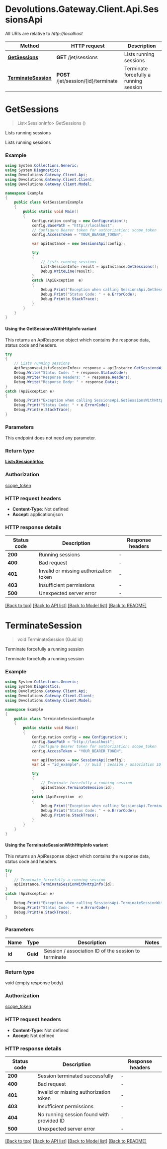 # Devolutions.Gateway.Client.Api.SessionsApi

All URIs are relative to *http://localhost*

| Method | HTTP request | Description |
|--------|--------------|-------------|
| [**GetSessions**](SessionsApi.md#getsessions) | **GET** /jet/sessions | Lists running sessions |
| [**TerminateSession**](SessionsApi.md#terminatesession) | **POST** /jet/session/{id}/terminate | Terminate forcefully a running session |

<a name="getsessions"></a>
# **GetSessions**
> List&lt;SessionInfo&gt; GetSessions ()

Lists running sessions

Lists running sessions 

### Example
```csharp
using System.Collections.Generic;
using System.Diagnostics;
using Devolutions.Gateway.Client.Api;
using Devolutions.Gateway.Client.Client;
using Devolutions.Gateway.Client.Model;

namespace Example
{
    public class GetSessionsExample
    {
        public static void Main()
        {
            Configuration config = new Configuration();
            config.BasePath = "http://localhost";
            // Configure Bearer token for authorization: scope_token
            config.AccessToken = "YOUR_BEARER_TOKEN";

            var apiInstance = new SessionsApi(config);

            try
            {
                // Lists running sessions
                List<SessionInfo> result = apiInstance.GetSessions();
                Debug.WriteLine(result);
            }
            catch (ApiException  e)
            {
                Debug.Print("Exception when calling SessionsApi.GetSessions: " + e.Message);
                Debug.Print("Status Code: " + e.ErrorCode);
                Debug.Print(e.StackTrace);
            }
        }
    }
}
```

#### Using the GetSessionsWithHttpInfo variant
This returns an ApiResponse object which contains the response data, status code and headers.

```csharp
try
{
    // Lists running sessions
    ApiResponse<List<SessionInfo>> response = apiInstance.GetSessionsWithHttpInfo();
    Debug.Write("Status Code: " + response.StatusCode);
    Debug.Write("Response Headers: " + response.Headers);
    Debug.Write("Response Body: " + response.Data);
}
catch (ApiException e)
{
    Debug.Print("Exception when calling SessionsApi.GetSessionsWithHttpInfo: " + e.Message);
    Debug.Print("Status Code: " + e.ErrorCode);
    Debug.Print(e.StackTrace);
}
```

### Parameters
This endpoint does not need any parameter.
### Return type

[**List&lt;SessionInfo&gt;**](SessionInfo.md)

### Authorization

[scope_token](../README.md#scope_token)

### HTTP request headers

 - **Content-Type**: Not defined
 - **Accept**: application/json


### HTTP response details
| Status code | Description | Response headers |
|-------------|-------------|------------------|
| **200** | Running sessions |  -  |
| **400** | Bad request |  -  |
| **401** | Invalid or missing authorization token |  -  |
| **403** | Insufficient permissions |  -  |
| **500** | Unexpected server error |  -  |

[[Back to top]](#) [[Back to API list]](../README.md#documentation-for-api-endpoints) [[Back to Model list]](../README.md#documentation-for-models) [[Back to README]](../README.md)

<a name="terminatesession"></a>
# **TerminateSession**
> void TerminateSession (Guid id)

Terminate forcefully a running session

Terminate forcefully a running session 

### Example
```csharp
using System.Collections.Generic;
using System.Diagnostics;
using Devolutions.Gateway.Client.Api;
using Devolutions.Gateway.Client.Client;
using Devolutions.Gateway.Client.Model;

namespace Example
{
    public class TerminateSessionExample
    {
        public static void Main()
        {
            Configuration config = new Configuration();
            config.BasePath = "http://localhost";
            // Configure Bearer token for authorization: scope_token
            config.AccessToken = "YOUR_BEARER_TOKEN";

            var apiInstance = new SessionsApi(config);
            var id = "id_example";  // Guid | Session / association ID of the session to terminate

            try
            {
                // Terminate forcefully a running session
                apiInstance.TerminateSession(id);
            }
            catch (ApiException  e)
            {
                Debug.Print("Exception when calling SessionsApi.TerminateSession: " + e.Message);
                Debug.Print("Status Code: " + e.ErrorCode);
                Debug.Print(e.StackTrace);
            }
        }
    }
}
```

#### Using the TerminateSessionWithHttpInfo variant
This returns an ApiResponse object which contains the response data, status code and headers.

```csharp
try
{
    // Terminate forcefully a running session
    apiInstance.TerminateSessionWithHttpInfo(id);
}
catch (ApiException e)
{
    Debug.Print("Exception when calling SessionsApi.TerminateSessionWithHttpInfo: " + e.Message);
    Debug.Print("Status Code: " + e.ErrorCode);
    Debug.Print(e.StackTrace);
}
```

### Parameters

| Name | Type | Description | Notes |
|------|------|-------------|-------|
| **id** | **Guid** | Session / association ID of the session to terminate |  |

### Return type

void (empty response body)

### Authorization

[scope_token](../README.md#scope_token)

### HTTP request headers

 - **Content-Type**: Not defined
 - **Accept**: Not defined


### HTTP response details
| Status code | Description | Response headers |
|-------------|-------------|------------------|
| **200** | Session terminated successfully |  -  |
| **400** | Bad request |  -  |
| **401** | Invalid or missing authorization token |  -  |
| **403** | Insufficient permissions |  -  |
| **404** | No running session found with provided ID |  -  |
| **500** | Unexpected server error |  -  |

[[Back to top]](#) [[Back to API list]](../README.md#documentation-for-api-endpoints) [[Back to Model list]](../README.md#documentation-for-models) [[Back to README]](../README.md)

